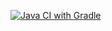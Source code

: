 [![Java CI with Gradle](https://github.com/Vaderiana/patterns2/actions/workflows/gradle.yml/badge.svg)](https://github.com/Vaderiana/patterns2/actions/workflows/gradle.yml)
